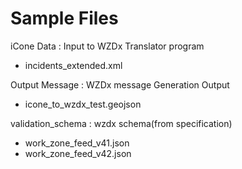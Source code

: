 # Sample Files

iCone Data : Input to WZDx Translator program

- incidents_extended.xml

Output Message : WZDx message Generation Output

- icone_to_wzdx_test.geojson

validation_schema : wzdx schema(from specification)

- work_zone_feed_v41.json
- work_zone_feed_v42.json
